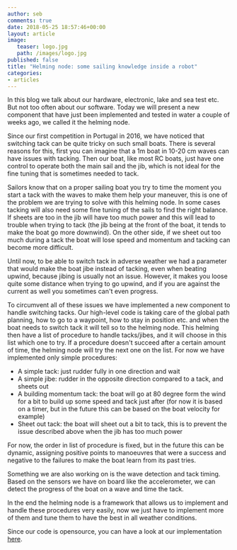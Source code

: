 ```yaml
---
author: seb
comments: true
date: 2018-05-25 18:57:46+00:00
layout: article
image:
   teaser: logo.jpg
   path: /images/logo.jpg
published: false
title: "Helming node: some sailing knowledge inside a robot"
categories:
- articles
---
```


In this blog we talk about our hardware, electronic, lake and sea test etc. But not too often about our software. Today we will
present a new component that have just been implemented and tested in water a couple of weeks ago, we called it the helming node.

Since our first competition in Portugal in 2016, we have noticed that switching tack can be quite tricky on such small
boats. There is several reasons for this, first you can imagine that a 1m boat in 10-20 cm waves can have issues with
tacking. Then our boat, like most RC boats, just have one control to operate both the main sail and the jib, which is
not ideal for the fine tuning that is sometimes needed to tack.


Sailors know that on a proper sailing boat you try to time the moment you start a tack with the waves to make them help your maneuver,
this is one of the problem we are trying to solve with this helming node.
In some cases tacking will also need some fine tuning of the sails to find the right balance. If sheets are too in the jib will
have too much power and this will lead to trouble when trying to tack (the jib being at the
front of the boat, it tends to make the boat go more downwind). On the other side, if we sheet out too much during a
tack the boat will lose speed and momentum and tacking can become more difficult.

Until now, to be able to switch tack in adverse weather we had a parameter that would make the boat jibe instead of tacking,
even when beating upwind, because jibing is usually not an issue. However, it makes you loose quite some distance when
trying to go upwind, and if you are against the current as well you sometimes can't even progress.

To circumvent all of these issues we have implemented a new component to handle switching tacks. Our high-level
code is taking care of the global path planning, how to go to a waypoint, how to stay in position etc. and when the boat
needs to switch tack it will tell so to the helming node. This helming then have a list of procedure to handle
tacks/jibes, and it will choose in this list which one to try. If a procedure doesn't succeed after a certain amount of
time, the helming node  will try the next one on the list. For now we have implemented only simple procedures:

* A simple tack: just rudder fully in one direction and wait
* A simple jibe: rudder in the opposite direction compared to a tack, and sheets out
* A building momentum tack: the boat will go at 80 degree form the wind for a bit to build up some speed and tack just
  after (for now it is based on a timer, but in the future this can be based on the boat velocity for example)
* Sheet out tack: the boat will sheet out a bit to tack, this is to prevent the issue described above when the jib has
  too much power

For now, the order in list of procedure is fixed, but in the future this can be dynamic, assigning positive points to
manoeuvres that were a success and negative to the failures to make the boat learn from its past tries.

Something we are also working on is the wave detection and tack timing. Based on the sensors we have on board like the
accelerometer, we can detect the progress of the boat on a wave and time the tack.

In the end the helming node is a framework that allows us to implement and handle these procedures very easily, now we just
have to implement more of them and tune them to have the best in all weather conditions.

Since our code is opensource, you can have a look at our implementation
[here](https://github.com/Maritime-Robotics-Student-Society/sailing-robot/blob/master/src/sailing_robot/scripts/helming).
 



